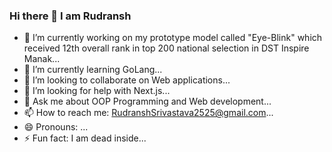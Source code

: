### Hi there 👋 I am Rudransh 

- 🔭 I’m currently working on my prototype model called "Eye-Blink" which received 12th overall rank in top 200 national selection in DST Inspire Manak...
- 🌱 I’m currently learning GoLang...
- 👯 I’m looking to collaborate on Web applications...
- 🤔 I’m looking for help with Next.js...
- 💬 Ask me about OOP Programming and Web development...
- 📫 How to reach me: RudranshSrivastava2525@gmail.com...
- 😄 Pronouns: ...
- ⚡ Fun fact: I am dead inside...

